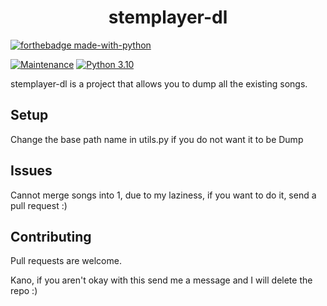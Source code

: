 <h1 align="center">stemplayer-dl</h1>

[![forthebadge made-with-python](http://ForTheBadge.com/images/badges/made-with-python.svg)](https://www.python.org/)


[![Maintenance](https://img.shields.io/badge/Maintained%3F-yes-green.svg)](https://GitHub.com/Naereen/StrapDown.js/graphs/commit-activity)
[![Python 3.10](https://img.shields.io/badge/python-3.10-blue.svg)](https://www.python.org/downloads/release/python-3102/)


stemplayer-dl is a project that allows you to dump all the existing songs.

## Setup
Change the base path name in utils.py if you do not want it to be Dump

## Issues
Cannot merge songs into 1, due to my laziness, if you want to do it, send a pull request :)

## Contributing
Pull requests are welcome. 

Kano, if you aren't okay with this send me a message and I will delete the repo :)
